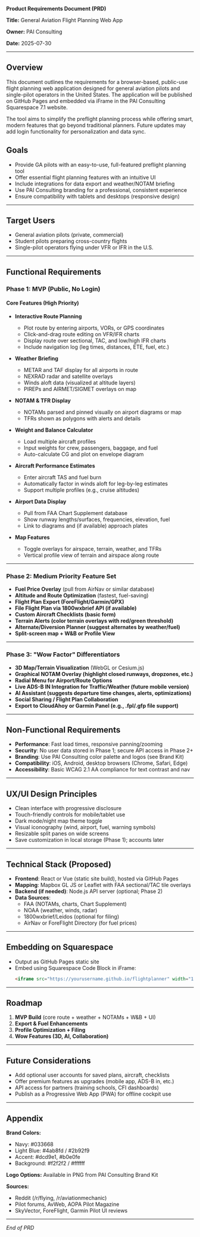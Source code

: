 **Product Requirements Document (PRD)**

**Title:** General Aviation Flight Planning Web App

**Owner:** PAI Consulting

**Date:** 2025-07-30

---

## Overview

This document outlines the requirements for a browser-based, public-use flight planning web application designed for general aviation pilots and single-pilot operators in the United States. The application will be published on GitHub Pages and embedded via iFrame in the PAI Consulting Squarespace 7.1 website.

The tool aims to simplify the preflight planning process while offering smart, modern features that go beyond traditional planners. Future updates may add login functionality for personalization and data sync.

## Goals

- Provide GA pilots with an easy-to-use, full-featured preflight planning tool
- Offer essential flight planning features with an intuitive UI
- Include integrations for data export and weather/NOTAM briefing
- Use PAI Consulting branding for a professional, consistent experience
- Ensure compatibility with tablets and desktops (responsive design)

---

## Target Users

- General aviation pilots (private, commercial)
- Student pilots preparing cross-country flights
- Single-pilot operators flying under VFR or IFR in the U.S.

---

## Functional Requirements

### Phase 1: MVP (Public, No Login)

#### Core Features (High Priority)

- **Interactive Route Planning**

  - Plot route by entering airports, VORs, or GPS coordinates
  - Click-and-drag route editing on VFR/IFR charts
  - Display route over sectional, TAC, and low/high IFR charts
  - Include navigation log (leg times, distances, ETE, fuel, etc.)

- **Weather Briefing**

  - METAR and TAF display for all airports in route
  - NEXRAD radar and satellite overlays
  - Winds aloft data (visualized at altitude layers)
  - PIREPs and AIRMET/SIGMET overlays on map

- **NOTAM & TFR Display**

  - NOTAMs parsed and pinned visually on airport diagrams or map
  - TFRs shown as polygons with alerts and details

- **Weight and Balance Calculator**

  - Load multiple aircraft profiles
  - Input weights for crew, passengers, baggage, and fuel
  - Auto-calculate CG and plot on envelope diagram

- **Aircraft Performance Estimates**

  - Enter aircraft TAS and fuel burn
  - Automatically factor in winds aloft for leg-by-leg estimates
  - Support multiple profiles (e.g., cruise altitudes)

- **Airport Data Display**

  - Pull from FAA Chart Supplement database
  - Show runway lengths/surfaces, frequencies, elevation, fuel
  - Link to diagrams and (if available) approach plates

- **Map Features**

  - Toggle overlays for airspace, terrain, weather, and TFRs
  - Vertical profile view of terrain and airspace along route

---

### Phase 2: Medium Priority Feature Set

- **Fuel Price Overlay** (pull from AirNav or similar database)
- **Altitude and Route Optimization** (fastest, fuel-saving)
- **Flight Plan Export (ForeFlight/Garmin/GPX)**
- **File Flight Plan via 1800wxbrief API (if available)**
- **Custom Aircraft Checklists (basic form)**
- **Terrain Alerts (color terrain overlays with red/green threshold)**
- **Alternate/Diversion Planner (suggest alternates by weather/fuel)**
- **Split-screen map + W&B or Profile View**

---

### Phase 3: "Wow Factor" Differentiators

- **3D Map/Terrain Visualization** (WebGL or Cesium.js)
- **Graphical NOTAM Overlay (highlight closed runways, dropzones, etc.)**
- **Radial Menu for Airport/Route Options**
- **Live ADS-B IN Integration for Traffic/Weather (future mobile version)**
- **AI Assistant (suggests departure time changes, alerts, optimizations)**
- **Social Sharing / Flight Plan Collaboration**
- **Export to CloudAhoy or Garmin Panel (e.g., .fpl/.gfp file support)**

---

## Non-Functional Requirements

- **Performance**: Fast load times, responsive panning/zooming
- **Security**: No user data stored in Phase 1; secure API access in Phase 2+
- **Branding**: Use PAI Consulting color palette and logos (see Brand Kit)
- **Compatibility**: iOS, Android, desktop browsers (Chrome, Safari, Edge)
- **Accessibility**: Basic WCAG 2.1 AA compliance for text contrast and nav

---

## UX/UI Design Principles

- Clean interface with progressive disclosure
- Touch-friendly controls for mobile/tablet use
- Dark mode/night map theme toggle
- Visual iconography (wind, airport, fuel, warning symbols)
- Resizable split panes on wide screens
- Save customization in local storage (Phase 1); accounts later

---

## Technical Stack (Proposed)

- **Frontend**: React or Vue (static site build), hosted via GitHub Pages
- **Mapping**: Mapbox GL JS or Leaflet with FAA sectional/TAC tile overlays
- **Backend (if needed)**: Node.js API server (optional; Phase 2)
- **Data Sources**:
  - FAA (NOTAMs, charts, Chart Supplement)
  - NOAA (weather, winds, radar)
  - 1800wxbrief/Leidos (optional for filing)
  - AirNav or ForeFlight Directory (for fuel prices)

---

## Embedding on Squarespace

- Output as GitHub Pages static site
- Embed using Squarespace Code Block in iFrame:
  ```html
  <iframe src="https://yourusername.github.io/flightplanner" width="100%" height="800px" frameborder="0"></iframe>
  ```

---

## Roadmap

1. **MVP Build** (core route + weather + NOTAMs + W&B + UI)
2. **Export & Fuel Enhancements**
3. **Profile Optimization + Filing**
4. **Wow Features (3D, AI, Collaboration)**

---

## Future Considerations

- Add optional user accounts for saved plans, aircraft, checklists
- Offer premium features as upgrades (mobile app, ADS-B in, etc.)
- API access for partners (training schools, CFI dashboards)
- Publish as a Progressive Web App (PWA) for offline cockpit use

---

## Appendix

**Brand Colors:**

- Navy: #033668
- Light Blue: #4ab8fd / #2b92f9
- Accent: #dcd9e1, #b0e0fe
- Background: #f2f2f2 / #ffffff

**Logo Options:** Available in PNG from PAI Consulting Brand Kit

**Sources:**

- Reddit (/r/flying, /r/aviationmechanic)
- Pilot forums, AvWeb, AOPA Pilot Magazine
- SkyVector, ForeFlight, Garmin Pilot UI reviews

---

*End of PRD*

